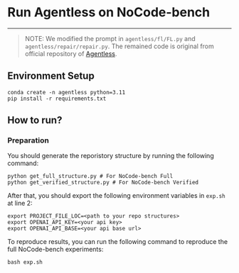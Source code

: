 # Run Agentless on NoCode-bench

---

> NOTE: We modified the prompt in `agentless/fl/FL.py` and `agentless/repair/repair.py`. The remained code is original from official repository of [Agentless](https://github.com/OpenAutoCoder/Agentless).

## Environment Setup

```shell
conda create -n agentless python=3.11
pip install -r requirements.txt
```

## How to run?
### Preparation

You should generate the reporistory structure by running the following command:
```shell
python get_full_structure.py # For NoCode-bench Full
python get_verified_structure.py # For NoCode-bench Verified
```

After that, you should export the following environment variables in `exp.sh` at line 2:
```shell
export PROJECT_FILE_LOC=<path to your repo structures>
export OPENAI_API_KEY=<your api key>
export OPENAI_API_BASE=<your api base url>
```

To reproduce results, you can run the following command to reproduce the full NoCode-bench experiments:
```shell
bash exp.sh
```
